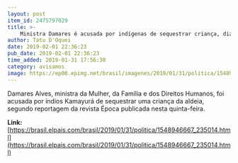 ```yaml
---
layout: post
item_id: 2475797029
title: >-
    Ministra Damares é acusada por indígenas de sequestrar criança, diz revista
author: Tatu D'Oquei
date: 2019-02-01 22:36:23
pub_date: 2019-02-01 22:36:23
time_added: 2019-01-31 17:56:30
category: avisamos
image: https://ep00.epimg.net/brasil/imagenes/2019/01/31/politica/1548946667_235014_1548948619_rrss_normal.jpg
---
```


Damares Alves, ministra da Mulher, da Família e dos Direitos Humanos, foi acusada por índios Kamayurá de sequestrar uma criança da aldeia, segundo reportagem da revista Época publicada nesta quinta-feira.

**Link:** [https://brasil.elpais.com/brasil/2019/01/31/politica/1548946667_235014.html](https://brasil.elpais.com/brasil/2019/01/31/politica/1548946667_235014.html)

